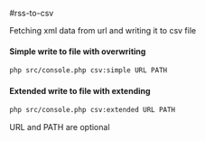 #rss-to-csv

Fetching xml data from url and writing it to csv file

#### Simple write to file with overwriting
```bash
php src/console.php csv:simple URL PATH
```

#### Extended write to file with extending
```bash
php src/console.php csv:extended URL PATH
```

URL and PATH are optional
